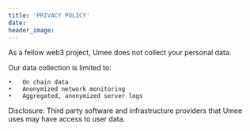 ```yaml
---
title: 'PRIVACY POLICY'
date:
header_image:
---
```


As a fellow web3 project, Umee does not collect your personal data.

Our data collection is limited to:

	•	On chain data
	•	Anonymized network monitoring
	•	Aggregated, anonymized server logs

Disclosure: Third party software and infrastructure providers that Umee uses may have access to user data. 

